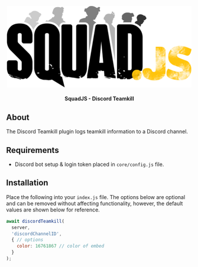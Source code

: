 <div align="center">

<img src="../../assets/squadjs-logo.png" alt="Logo" width="500"/>

#### SquadJS - Discord Teamkill
</div>

## About
The Discord Teamkill plugin logs teamkill information to a Discord channel.

## Requirements
 * Discord bot setup & login token placed in `core/config.js` file.

## Installation
Place the following into your `index.js` file. The options below are optional and can be removed without affecting functionality, however, the default values are shown below for reference.
```js
await discordTeamkill(
  server, 
  'discordChannelID', 
  { // options
    color: 16761867 // color of embed
  }
);
```
